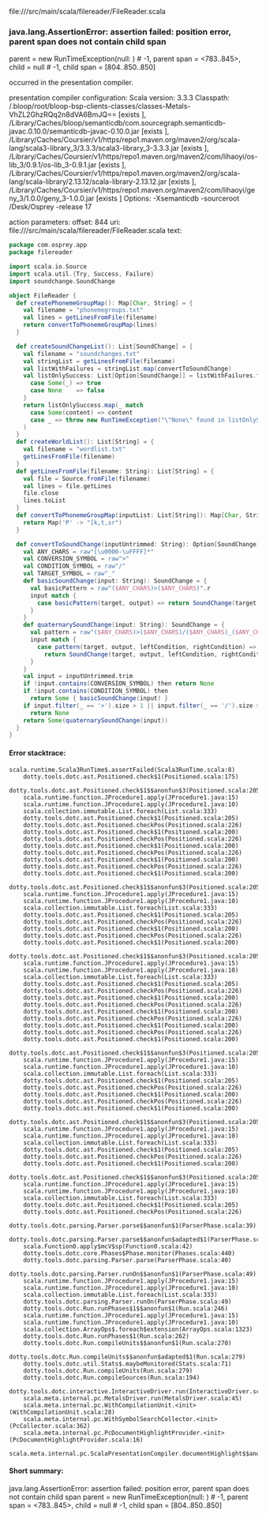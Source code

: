 file://<WORKSPACE>/src/main/scala/filereader/FileReader.scala
### java.lang.AssertionError: assertion failed: position error, parent span does not contain child span
parent      = new RunTimeException(null: <notype>) # -1,
parent span = <783..845>,
child       = null # -1,
child span  = [804..850..850]

occurred in the presentation compiler.

presentation compiler configuration:
Scala version: 3.3.3
Classpath:
<WORKSPACE>/.bloop/root/bloop-bsp-clients-classes/classes-Metals-VhZL2GhzRQq2n8dVA6BmJQ== [exists ], <HOME>/Library/Caches/bloop/semanticdb/com.sourcegraph.semanticdb-javac.0.10.0/semanticdb-javac-0.10.0.jar [exists ], <HOME>/Library/Caches/Coursier/v1/https/repo1.maven.org/maven2/org/scala-lang/scala3-library_3/3.3.3/scala3-library_3-3.3.3.jar [exists ], <HOME>/Library/Caches/Coursier/v1/https/repo1.maven.org/maven2/com/lihaoyi/os-lib_3/0.9.1/os-lib_3-0.9.1.jar [exists ], <HOME>/Library/Caches/Coursier/v1/https/repo1.maven.org/maven2/org/scala-lang/scala-library/2.13.12/scala-library-2.13.12.jar [exists ], <HOME>/Library/Caches/Coursier/v1/https/repo1.maven.org/maven2/com/lihaoyi/geny_3/1.0.0/geny_3-1.0.0.jar [exists ]
Options:
-Xsemanticdb -sourceroot <HOME>/Desk/Osprey -release 17


action parameters:
offset: 844
uri: file://<WORKSPACE>/src/main/scala/filereader/FileReader.scala
text:
```scala
package com.osprey.app
package filereader

import scala.io.Source
import scala.util.{Try, Success, Failure}
import soundchange.SoundChange

object FileReader {
  def createPhonemeGroupMap(): Map[Char, String] = {
    val filename = "phonemegroups.txt"
    val lines = getLinesFromFile(filename)
    return convertToPhonemeGroupMap(lines)
  }

  def createSoundChangeList(): List[SoundChange] = {
    val filename = "soundchanges.txt"
    val stringList = getLinesFromFile(filename)
    val listWithFailures = stringList.map(convertToSoundChange)
    val listOnlySuccess: List[Option[SoundChange]] = listWithFailures.filter {
      case Some(_) => true
      case None    => false
    }
    return listOnlySuccess.map(_ match
      case Some(content) => content
      case _ => throw new RunTimeException("\"None\" found in listOnlySuccess. How?@@)
    )
  }
  def createWorldList(): List[String] = {
    val filename = "wordlist.txt"
    getLinesFromFile(filename)
  }
  def getLinesFromFile(filename: String): List[String] = {
    val file = Source.fromFile(filename)
    val lines = file.getLines
    file.close
    lines.toList
  }
  def convertToPhonemeGroupMap(inputList: List[String]): Map[Char, String] = {
    return Map('P' -> "[k,t,sr")
  }

  def convertToSoundChange(inputUntrimmed: String): Option[SoundChange] = {
    val ANY_CHARS = raw"[\u0000-\uFFFF]*"
    val CONVERSION_SYMBOL = raw">"
    val CONDITION_SYMBOL = raw"/"
    val TARGET_SYMBOL = raw"_"
    def basicSoundChange(input: String): SoundChange = {
      val basicPattern = raw"($ANY_CHARS)>($ANY_CHARS)".r
      input match {
        case basicPattern(target, output) => return SoundChange(target, output)
      }
    }
    def quaternarySoundChange(input: String): SoundChange = {
      val pattern = raw"($ANY_CHARS)>($ANY_CHARS)/($ANY_CHARS)_($ANY_CHARS)".r
      input match {
        case pattern(target, output, leftCondition, rightCondition) =>
          return SoundChange(target, output, leftCondition, rightCondition)
      }
    }
    val input = inputUntrimmed.trim
    if !input.contains(CONVERSION_SYMBOL) then return None
    if !input.contains(CONDITION_SYMBOL) then
      return Some { basicSoundChange(input) }
    if input.filter(_ == '>').size > 1 || input.filter(_ == '/').size > 1 then
      return None
    return Some(quaternarySoundChange(input))
  }
}

```



#### Error stacktrace:

```
scala.runtime.Scala3RunTime$.assertFailed(Scala3RunTime.scala:8)
	dotty.tools.dotc.ast.Positioned.check$1(Positioned.scala:175)
	dotty.tools.dotc.ast.Positioned.check$1$$anonfun$3(Positioned.scala:205)
	scala.runtime.function.JProcedure1.apply(JProcedure1.java:15)
	scala.runtime.function.JProcedure1.apply(JProcedure1.java:10)
	scala.collection.immutable.List.foreach(List.scala:333)
	dotty.tools.dotc.ast.Positioned.check$1(Positioned.scala:205)
	dotty.tools.dotc.ast.Positioned.checkPos(Positioned.scala:226)
	dotty.tools.dotc.ast.Positioned.check$1(Positioned.scala:200)
	dotty.tools.dotc.ast.Positioned.checkPos(Positioned.scala:226)
	dotty.tools.dotc.ast.Positioned.check$1(Positioned.scala:200)
	dotty.tools.dotc.ast.Positioned.checkPos(Positioned.scala:226)
	dotty.tools.dotc.ast.Positioned.check$1(Positioned.scala:200)
	dotty.tools.dotc.ast.Positioned.checkPos(Positioned.scala:226)
	dotty.tools.dotc.ast.Positioned.check$1(Positioned.scala:200)
	dotty.tools.dotc.ast.Positioned.check$1$$anonfun$3(Positioned.scala:205)
	scala.runtime.function.JProcedure1.apply(JProcedure1.java:15)
	scala.runtime.function.JProcedure1.apply(JProcedure1.java:10)
	scala.collection.immutable.List.foreach(List.scala:333)
	dotty.tools.dotc.ast.Positioned.check$1(Positioned.scala:205)
	dotty.tools.dotc.ast.Positioned.checkPos(Positioned.scala:226)
	dotty.tools.dotc.ast.Positioned.check$1(Positioned.scala:200)
	dotty.tools.dotc.ast.Positioned.checkPos(Positioned.scala:226)
	dotty.tools.dotc.ast.Positioned.check$1(Positioned.scala:200)
	dotty.tools.dotc.ast.Positioned.check$1$$anonfun$3(Positioned.scala:205)
	scala.runtime.function.JProcedure1.apply(JProcedure1.java:15)
	scala.runtime.function.JProcedure1.apply(JProcedure1.java:10)
	scala.collection.immutable.List.foreach(List.scala:333)
	dotty.tools.dotc.ast.Positioned.check$1(Positioned.scala:205)
	dotty.tools.dotc.ast.Positioned.checkPos(Positioned.scala:226)
	dotty.tools.dotc.ast.Positioned.check$1(Positioned.scala:200)
	dotty.tools.dotc.ast.Positioned.checkPos(Positioned.scala:226)
	dotty.tools.dotc.ast.Positioned.check$1(Positioned.scala:200)
	dotty.tools.dotc.ast.Positioned.checkPos(Positioned.scala:226)
	dotty.tools.dotc.ast.Positioned.check$1(Positioned.scala:200)
	dotty.tools.dotc.ast.Positioned.checkPos(Positioned.scala:226)
	dotty.tools.dotc.ast.Positioned.check$1(Positioned.scala:200)
	dotty.tools.dotc.ast.Positioned.check$1$$anonfun$3(Positioned.scala:205)
	scala.runtime.function.JProcedure1.apply(JProcedure1.java:15)
	scala.runtime.function.JProcedure1.apply(JProcedure1.java:10)
	scala.collection.immutable.List.foreach(List.scala:333)
	dotty.tools.dotc.ast.Positioned.check$1(Positioned.scala:205)
	dotty.tools.dotc.ast.Positioned.checkPos(Positioned.scala:226)
	dotty.tools.dotc.ast.Positioned.check$1(Positioned.scala:200)
	dotty.tools.dotc.ast.Positioned.checkPos(Positioned.scala:226)
	dotty.tools.dotc.ast.Positioned.check$1(Positioned.scala:200)
	dotty.tools.dotc.ast.Positioned.check$1$$anonfun$3(Positioned.scala:205)
	scala.runtime.function.JProcedure1.apply(JProcedure1.java:15)
	scala.runtime.function.JProcedure1.apply(JProcedure1.java:10)
	scala.collection.immutable.List.foreach(List.scala:333)
	dotty.tools.dotc.ast.Positioned.check$1(Positioned.scala:205)
	dotty.tools.dotc.ast.Positioned.checkPos(Positioned.scala:226)
	dotty.tools.dotc.ast.Positioned.check$1(Positioned.scala:200)
	dotty.tools.dotc.ast.Positioned.check$1$$anonfun$3(Positioned.scala:205)
	scala.runtime.function.JProcedure1.apply(JProcedure1.java:15)
	scala.runtime.function.JProcedure1.apply(JProcedure1.java:10)
	scala.collection.immutable.List.foreach(List.scala:333)
	dotty.tools.dotc.ast.Positioned.check$1(Positioned.scala:205)
	dotty.tools.dotc.ast.Positioned.checkPos(Positioned.scala:226)
	dotty.tools.dotc.parsing.Parser.parse$$anonfun$1(ParserPhase.scala:39)
	dotty.tools.dotc.parsing.Parser.parse$$anonfun$adapted$1(ParserPhase.scala:40)
	scala.Function0.apply$mcV$sp(Function0.scala:42)
	dotty.tools.dotc.core.Phases$Phase.monitor(Phases.scala:440)
	dotty.tools.dotc.parsing.Parser.parse(ParserPhase.scala:40)
	dotty.tools.dotc.parsing.Parser.runOn$$anonfun$1(ParserPhase.scala:49)
	scala.runtime.function.JProcedure1.apply(JProcedure1.java:15)
	scala.runtime.function.JProcedure1.apply(JProcedure1.java:10)
	scala.collection.immutable.List.foreach(List.scala:333)
	dotty.tools.dotc.parsing.Parser.runOn(ParserPhase.scala:49)
	dotty.tools.dotc.Run.runPhases$1$$anonfun$1(Run.scala:246)
	scala.runtime.function.JProcedure1.apply(JProcedure1.java:15)
	scala.runtime.function.JProcedure1.apply(JProcedure1.java:10)
	scala.collection.ArrayOps$.foreach$extension(ArrayOps.scala:1323)
	dotty.tools.dotc.Run.runPhases$1(Run.scala:262)
	dotty.tools.dotc.Run.compileUnits$$anonfun$1(Run.scala:270)
	dotty.tools.dotc.Run.compileUnits$$anonfun$adapted$1(Run.scala:279)
	dotty.tools.dotc.util.Stats$.maybeMonitored(Stats.scala:71)
	dotty.tools.dotc.Run.compileUnits(Run.scala:279)
	dotty.tools.dotc.Run.compileSources(Run.scala:194)
	dotty.tools.dotc.interactive.InteractiveDriver.run(InteractiveDriver.scala:165)
	scala.meta.internal.pc.MetalsDriver.run(MetalsDriver.scala:45)
	scala.meta.internal.pc.WithCompilationUnit.<init>(WithCompilationUnit.scala:28)
	scala.meta.internal.pc.WithSymbolSearchCollector.<init>(PcCollector.scala:362)
	scala.meta.internal.pc.PcDocumentHighlightProvider.<init>(PcDocumentHighlightProvider.scala:16)
	scala.meta.internal.pc.ScalaPresentationCompiler.documentHighlight$$anonfun$1(ScalaPresentationCompiler.scala:187)
```
#### Short summary: 

java.lang.AssertionError: assertion failed: position error, parent span does not contain child span
parent      = new RunTimeException(null: <notype>) # -1,
parent span = <783..845>,
child       = null # -1,
child span  = [804..850..850]